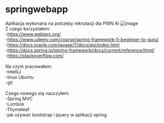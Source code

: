 # springwebapp
Aplikacja wykonana na potrzeby rekrutacji dla PWN AI
![image](https://user-images.githubusercontent.com/62576002/128646495-a66f548c-a407-4ed3-a6de-7d3344ece437.png)
<br />
Z czego korzystałem:<br />
-https://www.webjars.org/ <br />
-https://www.udemy.com/course/spring-framework-5-beginner-to-guru/ <br />
-https://docs.oracle.com/javase/7/docs/api/index.html <br />
-https://docs.spring.io/spring-framework/docs/current/reference/html/ <br />
-https://stackoverflow.com/<br />
<br />
Na czym pracowałem:<br />
-IntelliJ <br />
-linux Ubuntu<br />
-git<br />
<br />
Czego nowego się nauczyłem:<br />
-Spring MVC<br />
-Lombok<br />
-Thymeleaf<br />
-jak uzywać bootstrap i jquery w aplikacji spring<br />


